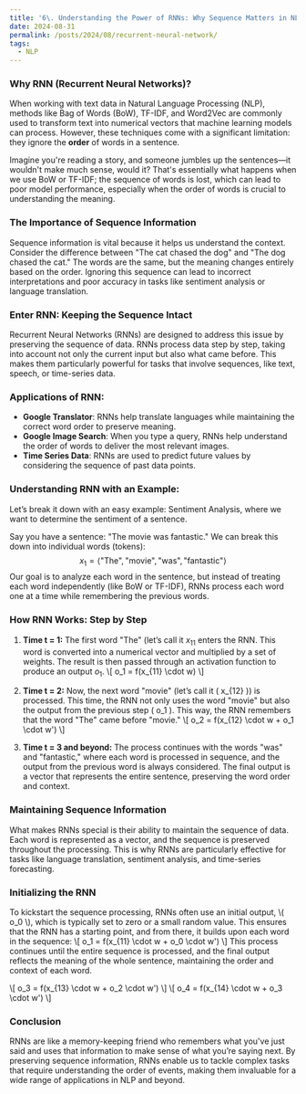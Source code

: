 ```yaml
---
title: '6\. Understanding the Power of RNNs: Why Sequence Matters in NLP'
date: 2024-08-31
permalink: /posts/2024/08/recurrent-neural-network/
tags:
  - NLP
---
```




### Why RNN (Recurrent Neural Networks)?

When working with text data in Natural Language Processing (NLP), methods like Bag of Words (BoW), TF-IDF, and Word2Vec are commonly used to transform text into numerical vectors that machine learning models can process. However, these techniques come with a significant limitation: they ignore the **order** of words in a sentence. 

Imagine you're reading a story, and someone jumbles up the sentences—it wouldn't make much sense, would it? That's essentially what happens when we use BoW or TF-IDF; the sequence of words is lost, which can lead to poor model performance, especially when the order of words is crucial to understanding the meaning.

### The Importance of Sequence Information
Sequence information is vital because it helps us understand the context. Consider the difference between "The cat chased the dog" and "The dog chased the cat." The words are the same, but the meaning changes entirely based on the order. Ignoring this sequence can lead to incorrect interpretations and poor accuracy in tasks like sentiment analysis or language translation.

### Enter RNN: Keeping the Sequence Intact
Recurrent Neural Networks (RNNs) are designed to address this issue by preserving the sequence of data. RNNs process data step by step, taking into account not only the current input but also what came before. This makes them particularly powerful for tasks that involve sequences, like text, speech, or time-series data.

### Applications of RNN:
- **Google Translator**: RNNs help translate languages while maintaining the correct word order to preserve meaning.
- **Google Image Search**: When you type a query, RNNs help understand the order of words to deliver the most relevant images.
- **Time Series Data**: RNNs are used to predict future values by considering the sequence of past data points.

### Understanding RNN with an Example:
Let’s break it down with an easy example: Sentiment Analysis, where we want to determine the sentiment of a sentence.

Say you have a sentence: "The movie was fantastic." We can break this down into individual words (tokens): 
$$x_1 = \langle \text{"The"}, \text{"movie"}, \text{"was"}, \text{"fantastic"} \rangle $$
Our goal is to analyze each word in the sentence, but instead of treating each word independently (like BoW or TF-IDF), RNNs process each word one at a time while remembering the previous words.

### How RNN Works: Step by Step
1. **Time t = 1:** The first word "The" (let’s call it $x_{11}$ enters the RNN. This word is converted into a numerical vector and multiplied by a set of weights. The result is then passed through an activation function to produce an output $o_1$.
   \\[
   o_1 = f(x_{11} \cdot w)
   \\]

2. **Time t = 2:** Now, the next word "movie" (let’s call it \( x_{12} \)) is processed. This time, the RNN not only uses the word "movie" but also the output from the previous step \( o_1 \). This way, the RNN remembers that the word "The" came before "movie."
   \\[
   o_2 = f(x_{12} \cdot w + o_1 \cdot w')
   \\]

3. **Time t = 3 and beyond:** The process continues with the words "was" and "fantastic," where each word is processed in sequence, and the output from the previous word is always considered. The final output is a vector that represents the entire sentence, preserving the word order and context.

### Maintaining Sequence Information
What makes RNNs special is their ability to maintain the sequence of data. Each word is represented as a vector, and the sequence is preserved throughout the processing. This is why RNNs are particularly effective for tasks like language translation, sentiment analysis, and time-series forecasting.

### Initializing the RNN
To kickstart the sequence processing, RNNs often use an initial output, \\( o_0 \\), which is typically set to zero or a small random value. This ensures that the RNN has a starting point, and from there, it builds upon each word in the sequence:
\\[
o_1 = f(x_{11} \cdot w + o_0 \cdot w')
\\]
This process continues until the entire sequence is processed, and the final output reflects the meaning of the whole sentence, maintaining the order and context of each word.

  \\[
  o_3 = f(x_{13} \cdot w + o_2 \cdot w')
  \\]
  \\[
  o_4 = f(x_{14} \cdot w + o_3 \cdot w')
  \\]

### Conclusion
RNNs are like a memory-keeping friend who remembers what you've just said and uses that information to make sense of what you’re saying next. By preserving sequence information, RNNs enable us to tackle complex tasks that require understanding the order of events, making them invaluable for a wide range of applications in NLP and beyond.
